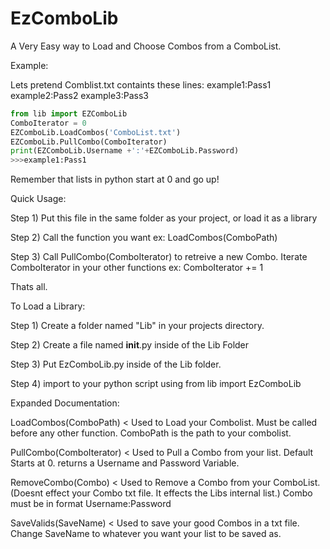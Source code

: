 # EzComboLib
A Very Easy way to Load and Choose Combos from a ComboList.

Example:

Lets pretend Comblist.txt containts these lines: 
 example1:Pass1
 example2:Pass2
 example3:Pass3

```python
from lib import EZComboLib
ComboIterator = 0
EZComboLib.LoadCombos('ComboList.txt')
EZComboLib.PullCombo(ComboIterator)
print(EZComboLib.Username +':'+EZComboLib.Password)
>>>example1:Pass1
```
Remember that lists in python start at 0 and go up!


Quick Usage:

Step 1) Put this file in the same folder as your project, or load it as a library

Step 2) Call the function you want ex: LoadCombos(ComboPath) 

Step 3) Call PullCombo(ComboIterator) to retreive a new Combo. Iterate ComboIterator in your other functions ex: ComboIterator += 1

Thats all.

To Load a Library:

Step 1) Create a folder named "Lib" in your projects directory.

Step 2) Create a file named __init__.py inside of the Lib Folder

Step 3) Put EzComboLib.py inside of the Lib folder.

Step 4) import to your python script using from lib import EzComboLib

Expanded Documentation:

LoadCombos(ComboPath) < Used to Load your Combolist. Must be called before any other function. ComboPath is the path to your combolist.

PullCombo(ComboIterator) < Used to Pull a Combo from your list. Default Starts at 0. returns a Username and Password Variable. 

RemoveCombo(Combo) < Used to Remove a Combo from your ComboList. (Doesnt effect your Combo txt file. It effects the Libs internal list.) Combo must be in format Username:Password

SaveValids(SaveName) < Used to save your good Combos in a txt file. Change SaveName to whatever you want your list to be saved as.



